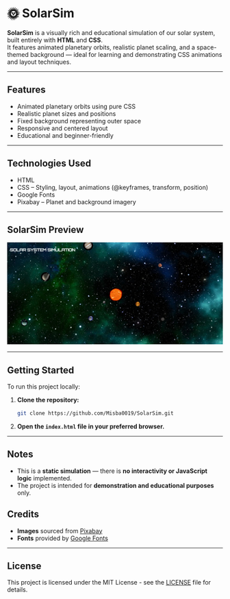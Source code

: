 # 🌞 SolarSim

**SolarSim** is a visually rich and educational simulation of our solar system, built entirely with **HTML** and **CSS**.  
It features animated planetary orbits, realistic planet scaling, and a space-themed background — ideal for learning and demonstrating CSS animations and layout techniques.

---

## Features

- Animated planetary orbits using pure CSS
- Realistic planet sizes and positions
- Fixed background representing outer space
- Responsive and centered layout
- Educational and beginner-friendly

---

## Technologies Used

- HTML
- CSS – Styling, layout, animations (@keyframes, transform, position)
- Google Fonts
- Pixabay – Planet and background imagery

---

## SolarSim Preview
![Solar Preview](/screenshots/solarsim-preview.png)

---

## Getting Started
To run this project locally:
1. **Clone the repository:**
    ```bash
    git clone https://github.com/Misba0019/SolarSim.git
    ```

2. **Open the `index.html` file in your preferred browser.**

---

## Notes
- This is a **static simulation** — there is **no interactivity or JavaScript logic** implemented.
- The project is intended for **demonstration and educational purposes** only.

## Credits

- **Images** sourced from [Pixabay](https://pixabay.com)
- **Fonts** provided by [Google Fonts](https://fonts.google.com/)

---

## License

This project is licensed under the MIT License - see the [LICENSE](LICENSE) file for details.
